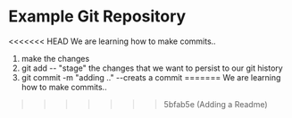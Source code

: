 # Example Git Repository

<<<<<<< HEAD
We are learning how to make commits..

1. make the changes
2. git add -- "stage" the changes that we want to persist to our git history
3. git commit -m "adding .." --creats a commit
=======
We are learning how to make commits..
>>>>>>> 5bfab5e (Adding a Readme)
